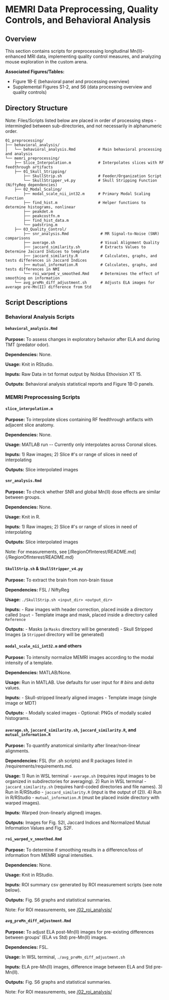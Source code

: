 # MEMRI Data Preprocessing, Quality Controls, and Behavioral Analysis

## Overview
This section contains scripts for preprocessing longitudinal Mn(II)-enhanced MRI data, implementing quality control measures, and analyzing mouse exploration in the custom arena. 

**Associated Figures/Tables:**
- Figure 1B-E (behavioral panel and processing overview)
- Supplemental Figures S1-2, and S6 (data processing overview and quality controls)

## Directory Structure

Note: Files/Scripts listed below are placed in order of processing steps - intermingled between sub-directories, and not necessarily in alphanumeric order.

```
01_preprocessing/
├── behavioral_analysis/
│   └── behavioral_analysis.Rmd          # Main behavioral processing and analysis
└── memri_preprocessing/
    ├── Slice_Interpolation.m            # Interpolates slices with RF feedthrough artifacts
    ├── 01_Skull_Stripping/
        ├── SkullStrip.sh                # Feeder/Organization Script
        └── SkullStripper_v4.py          # Skull Stripping Function (NiftyReg dependencies)
    ├── 02_Modal_Scaling/
        ├── modal_scale_nii_int32.m      # Primary Modal Scaling Function
        ├── find_hist.m                  # Helper functions to determine histograms, nonlinear 
        ├── peakdet.m
        ├── peakcostfn.m
        ├── find_hist_data.m
        └── padstring.m
    ├── 03_Quality_Control/
        ├── snr_analysis.Rmd              # MR Signal-to-Noise (SNR) comparisons
        ├── average.sh                    # Visual Alignment Quality
        ├── jaccard_similarity.sh         # Extracts Values to Determine Jaccard Indices to template
        ├── jaccard_similarity.R          # Calculates, graphs, and tests differences in Jaccard Indices
        ├── mutual_information.R          # Calculates, graphs, and tests differences in NMI
        └── roi_warped_v_smoothed.Rmd     # Determines the effect of smoothing on information
    └── avg_preMn_diff_adjustment.sh      # Adjusts ELA images for average pre-Mn(II) difference from Std
```

## Script Descriptions

### Behavioral Analysis Scripts

#### `behavioral_analysis.Rmd`
**Purpose:** To assess changes in exploratory behavior after ELA and during TMT (predator odor). 

**Dependencies:** None.

**Usage:** Knit in RStudio.

**Inputs:** Raw Data in txt format output by Noldus Ethovision XT 15.

**Outputs:** Behavioral analysis statistical reports and Figure 1B-D panels.

### MEMRI Preprocessing Scripts

#### `slice_interpolation.m`
**Purpose:** To interpolate slices containing RF feedthrough artifacts with adjacent slice anatomy. 

**Dependencies:** None.

**Usage:** MATLAB run -- Currently only interpolates across Coronal slices.

**Inputs:** 1) Raw images; 2) Slice #'s or range of slices in need of interpolating

**Outputs:** Slice interpolated images

#### `snr_analysis.Rmd`
**Purpose:** To check whether SNR and global Mn(II) dose effects are similar between groups. 

**Dependencies:** None.

**Usage:** Knit in R.

**Inputs:** 1) Raw images; 2) Slice #'s or range of slices in need of interpolating

**Outputs:** Slice interpolated images

Note: For measurements, see [/RegionOfInterest/README.md]{/RegionOfInterest/README.md}

#### `SkullStrip.sh` & `SkullStripper_v4.py`
**Purpose:** To extract the brain from non-brain tissue 

**Dependencies:** FSL / NiftyReg

**Usage:** `./SkullStrip.sh <input_dir> <output_dir>`

**Inputs:** 
    - Raw images with header correction, placed inside a directory called `Input`
    - Template image and mask, placed inside a directory called `Reference` 

**Outputs:** 
    - Masks (a `Masks` directory will be generated)
    - Skull Stripped Images (a `Stripped` directory will be generated)

#### `modal_scale_nii_int32.m` and others
**Purpose:** To intensity normalize MEMRI images according to the modal intensity of a template.

**Dependencies:** MATLAB/None.

**Usage:** Run in MATLAB. Use defaults for user input for _# bins_ and _delta_ values. 

**Inputs:** 
    - Skull-stripped linearly aligned images
    - Template image (single image or MDT) 

**Outputs:** 
    - Modally scaled images
    - Optional: PNGs of modally scaled histograms.

#### `average.sh`, `jaccard_similarity.sh`, `jaccard_similarity.R`, and `mutual_information.R`
**Purpose:** To quantify anatomical similarity after linear/non-linear alignments. 

**Dependencies:** FSL (for .sh scripts) and R packages listed in /requirements/requirements.md.

**Usage:** 
    1) Run in WSL terminal - `average.sh` (requires input images to be organized in subdirectories for averaging).
    2) Run in WSL terminal - `jaccard_similarity.sh` (requires hard-coded directories and file names).
    3) Run in R/RStudio - `jaccard_similarity.R` (input is the output of (2)).
    4) Run in R/RStudio - `mutual_information.R` (must be placed inside directory with warped images).

**Inputs:** Warped (non-linearly aligned) images.

**Outputs:** Images for Fig. S2I, Jaccard Indices and Normalized Mutual Information Values and Fig. S2F.

#### `roi_warped_v_smoothed.Rmd`
**Purpose:** To determine if smoothing results in a difference/loss of information from MEMRI signal intensities. 

**Dependencies:** None.

**Usage:** Knit in RStudio. 

**Inputs:** ROI summary csv generated by ROI measurement scripts (see note below).

**Outputs:** Fig. S6 graphs and statistical summaries.

Note: For ROI measurements, see [/02_roi_analysis/](../02_roi_analysis/README.md)

#### `avg_preMn_diff_adjustment.Rmd`
**Purpose:** To adjust ELA post-Mn(II) images for pre-existing differences between groups' (ELA vs Std) pre-Mn(II) images. 

**Dependencies:** FSL.

**Usage:** In WSL terminal, `./avg_preMn_diff_adjustment.sh`

**Inputs:** ELA pre-Mn(II) images, difference image between ELA and Std pre-Mn(II).

**Outputs:** Fig. S6 graphs and statistical summaries.

Note: For ROI measurements, see [/02_roi_analysis/](../02_roi_analysis/README.md)

